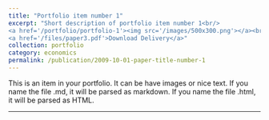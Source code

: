 ```yaml
---
title: "Portfolio item number 1"
excerpt: "Short description of portfolio item number 1<br/>
<a href='/portfolio/portfolio-1'><img src='/images/500x300.png'></a><br/>
<a href='/files/paper3.pdf'>Download Delivery</a>"
collection: portfolio
category: economics
permalink: /publication/2009-10-01-paper-title-number-1
---
```


This is an item in your portfolio. It can be have images or nice text. If you name the file .md, it will be parsed as markdown. If you name the file .html, it will be parsed as HTML.  

---

